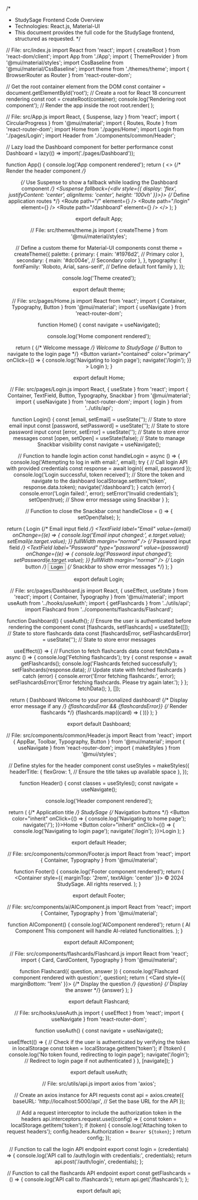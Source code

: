 /*
 * StudySage Frontend Code Overview
 * Technologies: React.js, Material-UI
 * This document provides the full code for the StudySage frontend, structured as requested.
 */

// File: src/index.js
import React from 'react';
import { createRoot } from 'react-dom/client';
import App from './App';
import { ThemeProvider } from '@mui/material/styles';
import CssBaseline from '@mui/material/CssBaseline';
import theme from './themes/theme';
import { BrowserRouter as Router } from 'react-router-dom';

// Get the root container element from the DOM
const container = document.getElementById('root');
// Create a root for React 18 concurrent rendering
const root = createRoot(container);
console.log('Rendering root component');
// Render the app inside the root
root.render(
  <ThemeProvider theme={theme}>
    <CssBaseline />
    <Router>
      <App />
    </Router>
  </ThemeProvider>
);

// File: src/App.js
import React, { Suspense, lazy } from 'react';
import { CircularProgress } from '@mui/material';
import { Routes, Route } from 'react-router-dom';
import Home from './pages/Home';
import Login from './pages/Login';
import Header from './components/common/Header';

// Lazy load the Dashboard component for better performance
const Dashboard = lazy(() => import('./pages/Dashboard'));

function App() {
  console.log('App component rendered');
  return (
    <>
      {/* Render the header component */}
      <Header />
      {/* Use Suspense to show a fallback while loading the Dashboard component */}
      <Suspense fallback={<div style={{ display: 'flex', justifyContent: 'center', alignItems: 'center', height: '100vh' }}><CircularProgress /></div>}>
        <Routes>
          {/* Define application routes */}
          <Route path="/" element={<Home />} />
          <Route path="/login" element={<Login />} />
          <Route path="/dashboard" element={<Dashboard />} />
        </Routes>
      </Suspense>
    </>
  );
}

export default App;

// File: src/themes/theme.js
import { createTheme } from '@mui/material/styles';

// Define a custom theme for Material-UI components
const theme = createTheme({
  palette: {
    primary: {
      main: '#1976d2', // Primary color
    },
    secondary: {
      main: '#dc004e', // Secondary color
    },
  },
  typography: {
    fontFamily: 'Roboto, Arial, sans-serif', // Define default font family
  },
});

console.log('Theme created');

export default theme;

// File: src/pages/Home.js
import React from 'react';
import { Container, Typography, Button } from '@mui/material';
import { useNavigate } from 'react-router-dom';

function Home() {
  const navigate = useNavigate();

  console.log('Home component rendered');

  return (
    <Container>
      {/* Welcome message */}
      <Typography variant="h3" gutterBottom>Welcome to StudySage</Typography>
      {/* Button to navigate to the login page */}
      <Button
        variant="contained"
        color="primary"
        onClick={() => {
          console.log('Navigating to login page');
          navigate('/login');
        }}
      >
        Login
      </Button>
    </Container>
  );
}

export default Home;

// File: src/pages/Login.js
import React, { useState } from 'react';
import { Container, TextField, Button, Typography, Snackbar } from '@mui/material';
import { useNavigate } from 'react-router-dom';
import { login } from '../utils/api';

function Login() {
  const [email, setEmail] = useState(''); // State to store email input
  const [password, setPassword] = useState(''); // State to store password input
  const [error, setError] = useState(''); // State to store error messages
  const [open, setOpen] = useState(false); // State to manage Snackbar visibility
  const navigate = useNavigate();

  // Function to handle login action
  const handleLogin = async () => {
    console.log('Attempting to log in with email:', email);
    try {
      // Call login API with provided credentials
      const response = await login({ email, password });
      console.log('Login successful, token received');
      // Store the token and navigate to the dashboard
      localStorage.setItem('token', response.data.token);
      navigate('/dashboard');
    } catch (error) {
      console.error('Login failed:', error);
      setError('Invalid credentials');
      setOpen(true); // Show error message using Snackbar
    }
  };

  // Function to close the Snackbar
  const handleClose = () => {
    setOpen(false);
  };

  return (
    <Container>
      <Typography variant="h4" gutterBottom>Login</Typography>
      {/* Email input field */}
      <TextField
        label="Email"
        value={email}
        onChange={(e) => {
          console.log('Email input changed:', e.target.value);
          setEmail(e.target.value);
        }}
        fullWidth
        margin="normal"
      />
      {/* Password input field */}
      <TextField
        label="Password"
        type="password"
        value={password}
        onChange={(e) => {
          console.log('Password input changed');
          setPassword(e.target.value);
        }}
        fullWidth
        margin="normal"
      />
      {/* Login button */}
      <Button
        variant="contained"
        color="primary"
        onClick={handleLogin}
      >
        Login
      </Button>
      {/* Snackbar to show error messages */}
      <Snackbar
        open={open}
        autoHideDuration={6000}
        onClose={handleClose}
        message={error}
      />
    </Container>
  );
}

export default Login;

// File: src/pages/Dashboard.js
import React, { useEffect, useState } from 'react';
import { Container, Typography } from '@mui/material';
import useAuth from '../hooks/useAuth';
import { getFlashcards } from '../utils/api';
import Flashcard from '../components/flashcards/Flashcard';

function Dashboard() {
  useAuth(); // Ensure the user is authenticated before rendering the component
  const [flashcards, setFlashcards] = useState([]); // State to store flashcards data
  const [flashcardsError, setFlashcardsError] = useState(''); // State to store error messages

  useEffect(() => {
    // Function to fetch flashcards data
    const fetchData = async () => {
      console.log('Fetching flashcards');
      try {
        const response = await getFlashcards();
        console.log('Flashcards fetched successfully');
        setFlashcards(response.data); // Update state with fetched flashcards
      } catch (error) {
        console.error('Error fetching flashcards:', error);
        setFlashcardsError('Error fetching flashcards. Please try again later.');
      }
    };
    fetchData();
  }, []);

  return (
    <Container>
      <Typography variant="h3">Dashboard</Typography>
      <Typography variant="body1">Welcome to your personalized dashboard!</Typography>
      {/* Display error message if any */}
      {flashcardsError && <Typography color="error">{flashcardsError}</Typography>}
      {/* Render flashcards */}
      {flashcards.map((card) => (
        <Flashcard key={card.id} question={card.question} answer={card.answer} />
      ))}
    </Container>
  );
}

export default Dashboard;

// File: src/components/common/Header.js
import React from 'react';
import { AppBar, Toolbar, Typography, Button } from '@mui/material';
import { useNavigate } from 'react-router-dom';
import { makeStyles } from '@mui/styles';

// Define styles for the header component
const useStyles = makeStyles({
  headerTitle: {
    flexGrow: 1, // Ensure the title takes up available space
  },
});

function Header() {
  const classes = useStyles();
  const navigate = useNavigate();

  console.log('Header component rendered');

  return (
    <AppBar position="static">
      <Toolbar>
        {/* Application title */}
        <Typography variant="h6" className={classes.headerTitle}>StudySage</Typography>
        {/* Navigation buttons */}
        <Button color="inherit" onClick={() => {
          console.log('Navigating to home page');
          navigate('/');
        }}>Home</Button>
        <Button color="inherit" onClick={() => {
          console.log('Navigating to login page');
          navigate('/login');
        }}>Login</Button>
      </Toolbar>
    </AppBar>
  );
}

export default Header;

// File: src/components/common/Footer.js
import React from 'react';
import { Container, Typography } from '@mui/material';

function Footer() {
  console.log('Footer component rendered');
  return (
    <Container style={{ marginTop: '2rem', textAlign: 'center' }}>
      <Typography variant="body2">&copy; 2024 StudySage. All rights reserved.</Typography>
    </Container>
  );
}

export default Footer;

// File: src/components/ai/AIComponent.js
import React from 'react';
import { Container, Typography } from '@mui/material';

function AIComponent() {
  console.log('AIComponent rendered');
  return (
    <Container>
      <Typography variant="h4">AI Component</Typography>
      <Typography variant="body1">This component will handle AI-related functionalities.</Typography>
    </Container>
  );
}

export default AIComponent;

// File: src/components/flashcards/Flashcard.js
import React from 'react';
import { Card, CardContent, Typography } from '@mui/material';

function Flashcard({ question, answer }) {
  console.log('Flashcard component rendered with question:', question);
  return (
    <Card style={{ marginBottom: '1rem' }}>
      <CardContent>
        {/* Display the question */}
        <Typography variant="h6">{question}</Typography>
        {/* Display the answer */}
        <Typography variant="body2" color="textSecondary">{answer}</Typography>
      </CardContent>
    </Card>
  );
}

export default Flashcard;

// File: src/hooks/useAuth.js
import { useEffect } from 'react';
import { useNavigate } from 'react-router-dom';

function useAuth() {
  const navigate = useNavigate();

  useEffect(() => {
    // Check if the user is authenticated by verifying the token in localStorage
    const token = localStorage.getItem('token');
    if (!token) {
      console.log('No token found, redirecting to login page');
      navigate('/login'); // Redirect to login page if not authenticated
    }
  }, [navigate]);
}

export default useAuth;

// File: src/utils/api.js
import axios from 'axios';

// Create an axios instance for API requests
const api = axios.create({
  baseURL: 'http://localhost:5000/api', // Set the base URL for the API
});

// Add a request interceptor to include the authorization token in the headers
api.interceptors.request.use((config) => {
  const token = localStorage.getItem('token');
  if (token) {
    console.log('Attaching token to request headers');
    config.headers.Authorization = `Bearer ${token}`;
  }
  return config;
});

// Function to call the login API endpoint
export const login = (credentials) => {
  console.log('API call to /auth/login with credentials:', credentials);
  return api.post('/auth/login', credentials);
};

// Function to call the flashcards API endpoint
export const getFlashcards = () => {
  console.log('API call to /flashcards');
  return api.get('/flashcards');
};

export default api;
